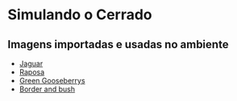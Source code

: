 # Simulando o Cerrado

## Imagens importadas e usadas no ambiente

* [Jaguar](https://openclipart.org/detail/167328/jaguar)
* [Raposa](https://pixabay.com/pt/vectors/raposa-raposa-vermelha-selvagem-5498738/)
* [Green Gooseberrys](https://openclipart.org/detail/157789/green-gooseberrys)
* [Border and bush](https://openclipart.org/detail/213295/border-and-bush)
